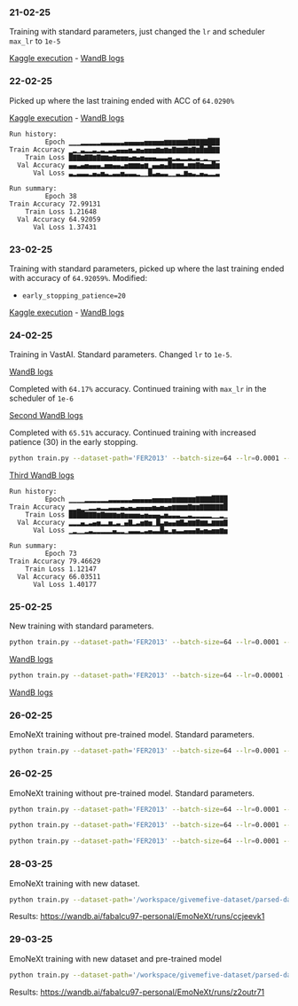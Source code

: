 ### 21-02-25 
Training with standard parameters, just changed the `lr` and scheduler `max_lr` to `1e-5`

[Kaggle execution](https://www.kaggle.com/code/fabalcu97/notebook7a361dbffe/log?scriptVersionId=223739654) - 
[WandB logs](https://wandb.ai/fabalcu97-personal/EmoNeXt/runs/2lgpzu6t)

### 22-02-25
Picked up where the last training ended with ACC of `64.0290%`

[Kaggle execution](https://www.kaggle.com/code/fabalcu97/notebook7a361dbffe/log?scriptVersionId=223834882) - 
[WandB logs](https://wandb.ai/fabalcu97-personal/EmoNeXt/runs/yp5ibufd)

```
Run history:
         Epoch ▁▁▁▂▂▂▂▂▃▃▃▃▃▃▄▄▄▄▄▅▅▅▅▅▆▆▆▆▆▆▇▇▇▇▇███
Train Accuracy ▁▂▁▃▂▂▃▂▃▂▃▃▄▄▄▅▃▅▄▅▅▅▆▅▆▅▇▆▆▇▆▇▆█▆█▇▇
    Train Loss █▇▇▆▇▇▆▇▆▆▅▆▅▅▅▄▅▄▅▄▄▄▃▃▃▄▂▃▂▂▃▂▃▁▂▁▁▁
  Val Accuracy ▄▄▃▄▅▄▄▄▂▅▅▄▄▃▅▆▆▆▅▆▁▄▄▅▄█▆▆▆▃▆▆▇▆▅▅█▆
      Val Loss ▃▂▃▃▃▂▄▃▅▃▂▃▃▅▃▃▃▂▁▁█▃▄▃▃▁▁▃▂▆▄▃▂▄▃▂▂▃

Run summary:
         Epoch 38
Train Accuracy 72.99131
    Train Loss 1.21648
  Val Accuracy 64.92059
      Val Loss 1.37431
```

### 23-02-25
Training with standard parameters, picked up where the last training ended with accuracy of `64.92059%`.
Modified:
* `early_stopping_patience=20`


[Kaggle execution](https://www.kaggle.com/code/fabalcu97/notebook7a361dbffe?scriptVersionId=224148651) -
[WandB logs](https://wandb.ai/fabalcu97-personal/EmoNeXt/runs/rd964rs7)


### 24-02-25
Training in VastAI. Standard parameters. Changed `lr` to `1e-5`.

[WandB logs](https://wandb.ai/fabalcu97-personal/EmoNeXt/runs/bik59ns6)

Completed with `64.17%` accuracy. Continued training with `max_lr` in the scheduler of `1e-6`

[Second WandB logs](https://wandb.ai/fabalcu97-personal/EmoNeXt/runs/pyyxay0n)

Completed with `65.51%` accuracy. Continued training with increased patience (30) in the early stopping.

```bash
python train.py --dataset-path='FER2013' --batch-size=64 --lr=0.0001 --epochs=300 --amp --in_22k --num-workers=8 --model-size='tiny' --checkpoint /workspace/EmoNeXt/out/latest/second_checkpoint.pt --patience=30
```

[Third WandB logs](https://wandb.ai/fabalcu97-personal/EmoNeXt/runs/psw83gix)

```
Run history:
         Epoch ▁▁▁▁▂▂▂▂▂▂▃▃▃▃▃▃▄▄▄▄▄▅▅▅▅▅▆▆▆▆▆▆▇▇▇▇████
Train Accuracy ▁▁▂▁▁▂▂▃▂▂▃▃▃▄▃▄▃▄▄▄▄▅▄▅▄▅▆▆▆▆▇▆▆▇▇▇▇▇▇█
    Train Loss ████▇▇▇▆▇▆▆▆▅▆▅▅▅▅▄▅▄▄▄▃▅▃▃▃▂▂▃▂▂▂▂▂▁▁▂▁
  Val Accuracy ▂▂▂▄▂▃▄▅▂▂▅▂▃▁▄▇▂▃▅▆▅▁█▃▅▄▄▆▇▄▆▆▇▆▆▃▆▆▆▇
      Val Loss ▁▂▁▁▂▃▂▂▂▂▂▄▂▂▁▃▃▃▂▃▄▃▃█▄▂▅▃▃▄▄▄▆▄▅▄▅▅▆▅

Run summary:
         Epoch 73
Train Accuracy 79.46629
    Train Loss 1.12147
  Val Accuracy 66.03511
      Val Loss 1.40177
```
### 25-02-25
New training with standard parameters.

```bash
python train.py --dataset-path='FER2013' --batch-size=64 --lr=0.0001 --epochs=300 --amp --in_22k --num-workers=8 --model-size='tiny' --checkpoint /workspace/EmoNeXt/out/latest/second_checkpoint.pt --patience=50
```

[WandB logs](https://wandb.ai/fabalcu97-personal/EmoNeXt/runs/3wi3del2)

```bash
python train.py --dataset-path='FER2013' --batch-size=64 --lr=0.00001 --scheduler-max-lr=0.00001 --epochs=150 --amp --in_22k --num-workers=8 --model-size='tiny' --patience=30
```
[WandB logs](https://wandb.ai/fabalcu97-personal/EmoNeXt/runs/ysj776ra)

### 26-02-25
EmoNeXt training without pre-trained model. Standard parameters.
```bash
python train.py --dataset-path='FER2013' --batch-size=64 --lr=0.0001 --scheduler-max-lr=0.00001 --epochs=150 --amp --num-workers=8 --model-size='tiny' --patience=30 --checkpoint /workspace/EmoNeXt/out/latest/first_checkpoint_63_81.pt
```

### 26-02-25
EmoNeXt training without pre-trained model. Standard parameters.

```bash
python train.py --dataset-path='FER2013' --batch-size=64 --lr=0.0001 --scheduler-max-lr=0.00001 --epochs=150 --amp --num-workers=8 --model-size='tiny' --patience=30 --checkpoint=/workspace/EmoNeXt/out/latest/second_checkpoint_66_73.pt

python train.py --dataset-path='FER2013' --batch-size=64 --lr=0.0001 --scheduler-max-lr=0.00001 --epochs=150 --amp --num-workers=8 --model-size='tiny' --patience=30 --checkpoint=/workspace/EmoNeXt/out/latest/first_checkpoint_63_81.pt

python train.py --dataset-path='FER2013' --batch-size=64 --lr=0.0001 --scheduler-max-lr=0.00001 --epochs=150 --amp --num-workers=8 --model-size='tiny' --patience=30 --checkpoint=/workspace/EmoNeXt/out/latest/second_checkpoint_66_73.pt
```

### 28-03-25
EmoNeXt training with new dataset.
```bash
python train.py --dataset-path='/workspace/givemefive-dataset/parsed-dataset' --batch-size=64 --lr=0.0001 --scheduler-max-lr=0.00001 --epochs=150 --amp --num-workers=8 --model-size='tiny' --patience=30
```

Results: https://wandb.ai/fabalcu97-personal/EmoNeXt/runs/ccjeevk1

### 29-03-25
EmoNeXt training with new dataset and pre-trained model

```bash
python train.py --dataset-path='/workspace/givemefive-dataset/parsed-dataset' --batch-size=64 --lr=0.0001 --epochs=150 --amp --in_22k --num-workers=8 --model-size='tiny' --patience=30
```
Results: https://wandb.ai/fabalcu97-personal/EmoNeXt/runs/z2outr71
